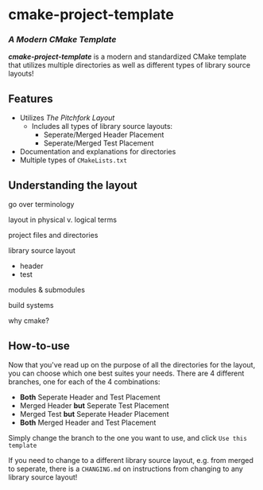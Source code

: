 # cmake-project-template
### _A Modern CMake Template_
_**cmake-project-template**_ is a modern and standardized CMake template that utilizes multiple directories as well as different types of library source layouts!

## Features
- Utilizes _The Pitchfork Layout_
    - Includes all types of library source layouts:
        - Seperate/Merged Header Placement
        - Seperate/Merged Test Placement
- Documentation and explanations for directories 
- Multiple types of `CMakeLists.txt`

## Understanding the layout
go over terminology

layout in physical v. logical terms

project files and directories

library source layout
+ header
+ test

modules & submodules

build systems

why cmake?

## How-to-use
Now that you've read up on the purpose of all the directories for the layout, you can choose which one best suites your needs. There are 4 different branches, one for each of the 4 combinations:
- **Both** Seperate Header and Test Placement
- Merged Header **but** Seperate Test Placement
- Merged Test **but** Seperate Header Placement
- **Both** Merged Header and Test Placement

Simply change the branch to the one you want to use, and click `Use this template`

If you need to change to a different library source layout, e.g. from merged to seperate, there is a `CHANGING.md` on instructions from changing to any library source layout!

[//]: # (to use: [test])
[tes]: <https://github.com/moral-g>
